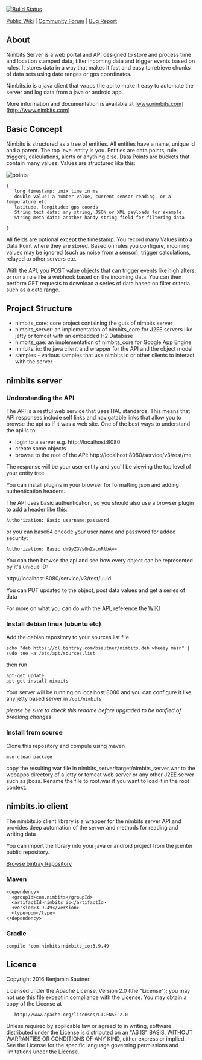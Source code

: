 <!--[![Build Status](http://www.nimbits.com:8080/buildStatus/icon?job=nimbits_parent)](http://www.nimbits.com:8080/job/nimbits_parent/)-->
[![Build Status](http://52.86.203.20:8080/buildStatus/icon?job=com.nimbits)](http://54.164.32.20:8080/job/com.nimbits/)


[Public Wiki](https://github.com/bsautner/com.nimbits/wiki) | [Community Forum](https://groups.google.com/forum/#!forum/nimbits) | [Bug Report](https://github.com/bsautner/com.nimbits/issues)

## About

Nimbits Server is a web portal and API designed to store and process time and location stamped data,
filter incoming data and trigger events based on rules.  It stores data in a way that makes
it fast and easy to retrieve chunks of data sets using date ranges or gps coordinates.

Nimbits.io is a java client that wraps the api to make it easy to automate the server
and log data from a java or android app.

More information and documentation is available at [www.nimbits.com] (http://www.nimbits.com)



## Basic Concept

Nimbits is structured as a tree of entities. All entities have a name, unique id and a parent.  The top level entity is you. Entities are data points,
rule triggers, calculations, alerts or anything else.  Data Points are buckets that contain many values.  Values are structured like this:

![points](https://s3.amazonaws.com/com.nimbits.bucket/images/screenshots/points_screen.png)


```
{
   long timestamp: unix time in ms
   double value: a number value, current sensor reading, or a tempurature etc
   latitude, longitude: gps coords
   String text data: any string, JSON or XML payloads for example.
   String meta data: another handy string field for filtering data

}
```

All fields are optional except the timestamp.  You record many Values into a Data Point where they are stored.  Based on rules you configure, incoming
values may be ignored (such as noise from a sensor), trigger calculations, relayed to other servers etc.

With the API, you POST value objects that can trigger events like high alters, or run a rule like a webhook based on the incoming data. 
You can then perform GET requests to download a series of data based on filter criteria such as a date range.

## Project Structure

- nimbits_core: core project containing the guts of nimbits server
- nimbits_server: an implementation of nimbits_core for J2EE servers like jetty or tomcat with an embedded H2 Database
- nimbits_gae: an implementation of nimbits_core for Google App Engine
- nimbits_io: the java client and wrapper for the API and the object model
- samples - various samples that use nimbits io or other clients to interact with the server



## nimbits server

### Understanding the API

The API is a restful web service that uses HAL standards. This means that API responses include self links and navigatable links that allow 
you to browse the api as if it was a web site.  One of the best ways to understand the api is to:
 
- login to a server e.g. http://localhost:8080 
- create some objects
- browse to the root of the API: http://localhost:8080/service/v3/rest/me

The response will be your user entity and you'll be viewing the top level of your entity tree.

You can install plugins in your browser for formatting json and adding authentication headers. 

The API uses basic authentication, so you should also use a browser plugin to add a header like this:

`Authorization: Basic username:password`

or you can base64 encode your user name and password for added security:

`Authorization: Basic dm9yZGVsOnZvcmRlbA==`

You can then browse the api and see how every object can be represented by it's unique ID: 

http://localhost:8080/service/v3/rest/uuid

You can PUT updated to the object, post data values and get a series of data

For more on what you can do with the API, reference the [WIKI](https://github.com/bsautner/com.nimbits/wiki)


### Install debian linux (ubuntu etc) 

Add the debian repository to your sources.list file

```echo "deb https://dl.bintray.com/bsautner/nimbits.deb wheezy main" | sudo tee -a /etc/apt/sources.list```

then run 

```
apt-get update
apt-get install nimbits
```

Your server will be running on localhost:8080 and you can configure it like any jetty based server in ```/opt/nimbits```

*please be sure to check this readme before upgraded to be notified of breaking changes*

### Install from source

Clone this repository and compule using maven

```mvn clean package```

copy the resulting war file in nimbits_server/target/nimbits_server.war to the webapps directory of a jetty or tomcat web server or any other J2EE 
server such as jboss.  Rename the file to root.war if you want to load it in the root context.

## nimbits.io client

The nimbits.io client library is a wrapper for the nimbits server API and provides deep automation of the server and methods for reading and writing data

You can import the library into your java or android project from the jcenter public repository.

[Browse bintray Repository](https://bintray.com/bsautner/nimbits/com.nimbits.io/view)

### Maven
```
<dependency>
  <groupId>com.nimbits</groupId>
  <artifactId>nimbits_io</artifactId>
  <version>3.9.49</version>
  <type>pom</type>
</dependency>
```

### Gradle

```compile 'com.nimbits:nimbits_io:3.9.49'```

## Licence

Copyright 2016 Benjamin Sautner

   Licensed under the Apache License, Version 2.0 (the "License");
   you may not use this file except in compliance with the License.
   You may obtain a copy of the License at

       http://www.apache.org/licenses/LICENSE-2.0

   Unless required by applicable law or agreed to in writing, software
   distributed under the License is distributed on an "AS IS" BASIS,
   WITHOUT WARRANTIES OR CONDITIONS OF ANY KIND, either express or implied.
   See the License for the specific language governing permissions and
   limitations under the License.

